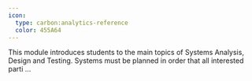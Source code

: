 ```yaml
---
icon:
  type: carbon:analytics-reference
  color: 455A64
---
```


This module introduces students to the main topics of Systems Analysis, Design and Testing. Systems must be planned in order that all interested parti ... 
